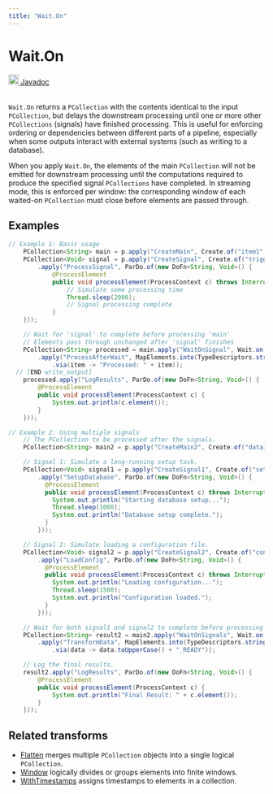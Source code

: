 ```yaml
---
title: "Wait.On"
---
```


<!--
Licensed under the Apache License, Version 2.0 (the "License");
you may not use this file except in compliance with the License.
You may obtain a copy of the License at

http://www.apache.org/licenses/LICENSE-2.0

Unless required by applicable law or agreed to in writing, software
distributed under the License is distributed on an "AS IS" BASIS,
WITHOUT WARRANTIES OR CONDITIONS OF ANY KIND, either express or implied.
See the License for the specific language governing permissions and
limitations under the License.
-->

# Wait.On
<table align="left">
    <a target="_blank" class="button"
        href="https://beam.apache.org/releases/javadoc/current/org/apache/beam/sdk/transforms/Wait.html">
      <img src="/images/logos/sdks/java.png" width="20px" height="20px"
           alt="Javadoc" />
     Javadoc
    </a>
</table>
<br><br>

`Wait.On` returns a `PCollection` with the contents identical to the input `PCollection`, but delays the downstream processing until one or more other `PCollections` (signals) have finished processing. This is useful for enforcing ordering or dependencies between different parts of a pipeline, especially when some outputs interact with external systems (such as writing to a database).

When you apply `Wait.On`, the elements of the main `PCollection` will not be emitted for downstream processing until the computations required to produce the specified signal `PCollections` have completed. In streaming mode, this is enforced per window: the corresponding window of each waited-on `PCollection` must close before elements are passed through.

## Examples

```java
// Example 1: Basic usage
    PCollection<String> main = p.apply("CreateMain", Create.of("item1", "item2", "item3"));
    PCollection<Void> signal = p.apply("CreateSignal", Create.of("trigger"))
        .apply("ProcessSignal", ParDo.of(new DoFn<String, Void>() {
            @ProcessElement
            public void processElement(ProcessContext c) throws InterruptedException {
                // Simulate some processing time
                Thread.sleep(2000);
                // Signal processing complete
            }
    }));

    // Wait for 'signal' to complete before processing 'main'
    // Elements pass through unchanged after 'signal' finishes
    PCollection<String> processed = main.apply("WaitOnSignal", Wait.on(signal))
        .apply("ProcessAfterWait", MapElements.into(TypeDescriptors.strings())
            .via(item -> "Processed: " + item));
  // [END write_output]
    processed.apply("LogResults", ParDo.of(new DoFn<String, Void>() {
        @ProcessElement
        public void processElement(ProcessContext c) {
            System.out.println(c.element());
        }
    }));

// Example 2: Using multiple signals
    // The PCollection to be processed after the signals.
    PCollection<String> main2 = p.apply("CreateMain2", Create.of("data1", "data2"));

    // Signal 1: Simulate a long-running setup task.
    PCollection<Void> signal1 = p.apply("CreateSignal1", Create.of("setup"))
        .apply("SetupDatabase", ParDo.of(new DoFn<String, Void>() {
          @ProcessElement
          public void processElement(ProcessContext c) throws InterruptedException {
            System.out.println("Starting database setup...");
            Thread.sleep(1000);
            System.out.println("Database setup complete.");
          }
        }));

    // Signal 2: Simulate loading a configuration file.
    PCollection<Void> signal2 = p.apply("CreateSignal2", Create.of("config"))
        .apply("LoadConfig", ParDo.of(new DoFn<String, Void>() {
          @ProcessElement
          public void processElement(ProcessContext c) throws InterruptedException {
            System.out.println("Loading configuration...");
            Thread.sleep(1500);
            System.out.println("Configuration loaded.");
          }
        }));

    // Wait for both signal1 and signal2 to complete before processing main2.
    PCollection<String> result2 = main2.apply("WaitOnSignals", Wait.on(signal1, signal2))
        .apply("TransformData", MapElements.into(TypeDescriptors.strings())
            .via(data -> data.toUpperCase() + "_READY"));

    // Log the final results.
    result2.apply("LogResults", ParDo.of(new DoFn<String, Void>() {
        @ProcessElement
        public void processElement(ProcessContext c) {
            System.out.println("Final Result: " + c.element());
        }
    }));
```

## Related transforms
* [Flatten](/documentation/transforms/java/other/flatten) merges multiple `PCollection` objects into a single logical `PCollection`.
* [Window](/documentation/transforms/java/other/window) logically divides or groups elements into finite windows.
* [WithTimestamps](/documentation/transforms/java/elementwise/withtimestamps) assigns timestamps to elements in a collection.
